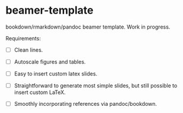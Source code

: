 # beamer-template
bookdown/rmarkdown/pandoc beamer template. Work in progress.

Requirements:
- [ ] Clean lines.
- [ ] Autoscale figures and tables.
- [ ] Easy to insert custom latex slides. 
- [ ] Straightforward to generate most simple slides, but still possible to insert custom LaTeX.
- [ ] Smoothly incorporating references via pandoc/bookdown.

